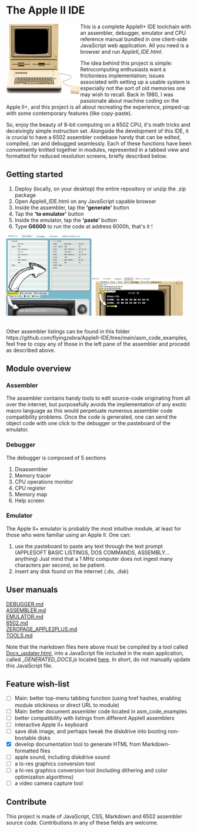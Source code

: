 # The Apple II IDE

<img src="/res/appleIIplus_bck_650.png?raw=true" width=40% align="left" />

This is a complete AppleII+ IDE toolchain with an assembler, debugger, emulator and CPU reference manual bundled in one client-side JavaScript web application.  All you need is a browser and run _AppleII_IDE.html_.

The idea behind this project is simple: Retrocomputing enthusiasts want a frictionless implementation; issues associated with setting up a usable system is especially not the sort of old memories one may wish to recall.  Back in 1980, I was passionate about machine coding on the Apple II+, and this project is all about recreating the experience, pimped-up with some contemporary features (like copy-paste).

So, enjoy the beauty of 8-bit computing on a 6502 CPU, it's math tricks and deceivingly simple instruction set.  Alongside the development of this IDE, it is crucial to have a 6502 assembler codebase handy that can be edited, compiled, ran and debugged seamlessly.  Each of these functions have been conveniently knitted together in modules, represented in a tabbed view and formatted for reduced resolution screens, briefly described below.

## Getting started

1) Deploy (locally, on your desktop) the entire repository or unzip the .zip package
2) Open AppleII_IDE.html on any JavaScript capable browser
3) Inside the assembler, tap the **'generate'** button
4) Tap the **'to emulator'** button
5) Inside the emulator, tap the **'paste'** button
6) Type **G6000** to run the code at address 6000h, that's it !

<img src="/res/Start_Step1.png?raw=true" width=46% /><img src="/res/Start_Step2.png?raw=true" width=50% />

<br>
Other assembler listings can be found in this folder https://github.com/flyingzebra/AppleII-IDE/tree/main/asm_code_examples, feel free to copy any of those in the left pane of the assembler and procedd as described above.

## Module overview

### Assembler

The assembler contains handy tools to edit source-code originating from all over the internet, but purposefully avoids the implementation of any exotic macro language as this would perpetuate numerous assembler code compatibility problems.  Once the code is generated, one can send the object code with one click to the debugger or the pasteboard of the emulator.

### Debugger

The debugger is composed of 5 sections
1) Disassembler
2) Memory tracer
3) CPU operations monitor
4) CPU register
5) Memory map
6) Help screen

### Emulator

The Apple II+ emulator is probably the most intuitive module, at least for those who were familiar using an Apple II.
One can:
1) use the pasteboard to paste any text through the text prompt (APPLESOFT BASIC LISTINGS, DOS COMMANDS, ASSEMBLY... anything)   Just mind that a 1 MHz computer does not ingest many characters per second, so be patient.
2) insert any disk found on the internet (.do, .dsk)

## User manuals

[DEBUGGER.md](https://github.com/RetroAppleJS/AppleII-IDE/blob/main/docs/DEBUGGER.md)  
[ASSEMBLER.md](https://github.com/RetroAppleJS/AppleII-IDE/blob/main/docs/ASSEMBLER.md)  
[EMULATOR.md](https://github.com/RetroAppleJS/AppleII-IDE/blob/main/docs/EMULATOR.md)  
[6502.md](https://github.com/RetroAppleJS/AppleII-IDE/blob/main/docs/6502.md)  
[ZEROPAGE_APPLE2PLUS.md](https://github.com/RetroAppleJS/AppleII-IDE/blob/main/docs/ZEROPAGE_APPLE2PLUS.md)  
[TOOLS.md](https://github.com/RetroAppleJS/AppleII-IDE/blob/main/docs/TOOLS.md)  

Note that the markdown files here above must be compiled by a tool called [Docs_updater.html](https://github.com/RetroAppleJS/AppleII-IDE/blob/main/tools/Docs_updater.html), into a JavaScript file included in the main application, called _\_GENERATED_DOCS.js_ located [here](https://github.com/flyingzebra/AppleII-IDE/tree/main/docs). In short, do not manually update this JavaScript file.

## Feature wish-list

- [ ] Main: better top-menu tabbing function (using href hashes, enabling module stickiness or direct URL to module)
- [ ] Main: better document assembler code located in asm_code_examples
- [ ] better compatibility with listings from different AppleII assemblers
- [ ] interactive Apple II+ keyboard
- [ ] save disk image, and perhaps tweak the diskdrive into booting non-bootable disks
- [x] develop documentation tool to generate HTML from Markdown-formatted files
- [ ] apple sound, including diskdrive sound
- [ ] a lo-res graphics conversion tool
- [ ] a hi-res graphics conversion tool (including dithering and color optimization algorithms)
- [ ] a video camera capture tool

## Contribute

This project is made of JavaScript, CSS, Markdown and 6502 assembler source code.  Contributions in any of these fields are welcome.
